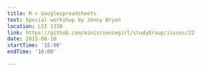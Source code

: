 ```yaml
---
title: R + Googlespreadsheets
text: Special workshop by Jenny Bryan
location: LSI 1330
link: https://github.com/minisciencegirl/studyGroup/issues/22
date: 2015-06-10
startTime: '15:00'
endTime: '16:00'

---
```


